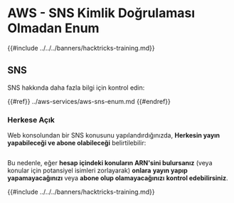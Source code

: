 # AWS - SNS Kimlik Doğrulaması Olmadan Enum

{{#include ../../../banners/hacktricks-training.md}}

## SNS

SNS hakkında daha fazla bilgi için kontrol edin:

{{#ref}}
../aws-services/aws-sns-enum.md
{{#endref}}

### Herkese Açık

Web konsolundan bir SNS konusunu yapılandırdığınızda, **Herkesin yayın yapabileceği ve abone olabileceği** belirtilebilir:

<figure><img src="../../../images/image (212).png" alt=""><figcaption></figcaption></figure>

Bu nedenle, eğer **hesap içindeki konuların ARN'sini bulursanız** (veya konular için potansiyel isimleri zorlayarak) **onlara** **yayın yapıp yapamayacağınızı** veya **abone olup olamayacağınızı** **kontrol edebilirsiniz**.

{{#include ../../../banners/hacktricks-training.md}}
